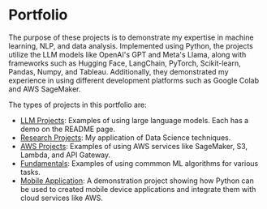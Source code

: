 # Portfolio

The purpose of these projects is to demonstrate my expertise in machine learning, NLP, and data analysis. Implemented using Python, the projects utilize the LLM models like OpenAI's GPT and Meta's Llama, along with frameworks such as Hugging Face, LangChain, PyTorch, Scikit-learn, Pandas, Numpy, and Tableau. Additionally, they demonstrated my experience in using different development platforms such as Google Colab and AWS SageMaker. 

The types of projects in this portfolio are:

- [LLM Projects](https://github.com/efarish/portfolio/tree/main/llm): Examples of using large language models. Each has a demo on the README page.
- [Research Projects](https://github.com/efarish/portfolio/tree/main/research): My application of Data Science techniques.
- [AWS Projects](https://github.com/efarish/portfolio/tree/main/aws): Examples of using AWS services like SageMaker, S3, Lambda, and API Gateway.
- [Fundamentals](https://github.com/efarish/portfolio/tree/main/fundamentals): Examples of using commmon ML algorithms for various tasks.
- [Mobile Application](https://github.com/efarish/portfolio/tree/main/mobile/kivy_img_post): A demonstration project showing how Python can be used to created mobile device applications and integrate them with cloud services like AWS.
